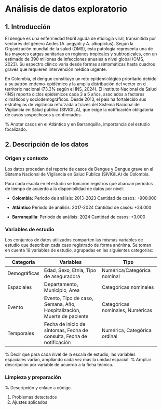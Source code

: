 # **Análisis de datos exploratorio**

## 1. Introducción
El dengue es una enfermedad febril aguda de etiología viral, transmitida por vectores del género Aedes (A. aegypti y A. albopictus). Según la Organización mundial de la salud (OMS), esta patología representa una de las mayores cargas sanitarias en regiones tropicales y subtropicales, con un estimado de 390 millones de infecciones anuales a nivel global (OMS, 2023). Su espectro clínico varía desde formas asintomáticas hasta cuadros graves que requieren intervención médica urgente.

En Colombia, el dengue constituye un reto epidemiológico prioritario debido a su patrón endemo-epidémico y la amplia distribución del vector en el territorio nacional (73.3% según el INS, 2024). El Instituto Nacional de Salud (INS) reporta ciclos epidémicos cada 3 a 5 años, asociados a factores climáticos y sociodemográficos. Desde 2013, el país ha fortalecido sus estrategias de vigilancia reforzada a través del Sistema Nacional de Vigilancia en Salud pública (SIVIGILA), que exige la notificación obligatoria de casos sospechosos y confirmados.

% Anotar casos en el Atlántico y en Barranquilla, importancia del estudio focalizado. 

## 2. Descripción de los datos

### Origen y contexto

Los datos proceden del reporte de casos de Dengue y Dengue grave en el Sistema Nacional de Vigilancia en Salud Pública (SIVIGILA) de Colombia. 

Para cada escala en el estudio se tomaron registros que abarcan periodos de tiempo de acuerdo a la disponibilidad de datos por nivel:


* **Colombia:** 
    Periodo de análisis: 2013-2023
    Cantidad de casos: +900.000

* **Atlántico**
    Periodo de análisis: 2017-2024
    Cantidad de casos: +34.000

* **Barranquilla:**
    Periodo de análisis: 2024
    Cantidad de casos: +3.000

### Variables de estudio

Los conjuntos de datos utilizados comparten las mismas variables de estudio que describen cada caso registrado de forma anónima. 
Se toman en cuenta 16 variables de estudio, agrupadas en las siguientes categorías:

| Categoría | Variables | Tipo | 
|-----------|-----------|------|
|Demográficas| Edad, Sexo, Etnia, Tipo de aseguradora | Numérica/Categórica nominal|
|Espaciales| Departamento, Municipio, Area | Categóricas nominales|
|Evento| Evento, Tipo de caso, Semana, Año, Hospitalización, Muerte de paciente| Categóricas nominales, Numéricas|
|Temporales| Fecha de inicio de síntomas, Fecha de consulta, Fecha de notificación | Numérica, Categórica ordinal|

% Decir que para cada nivel de la escala de estudio, las variables espaciales varían, ampliando cada vez más la unidad espacial.
% Ampliar descripción por variable de acuerdo a la ficha técnica. 

### Limpieza y preparación

% Descripción y enlace a código. 

1. Problemas detectados
2. Ajustes aplicados

